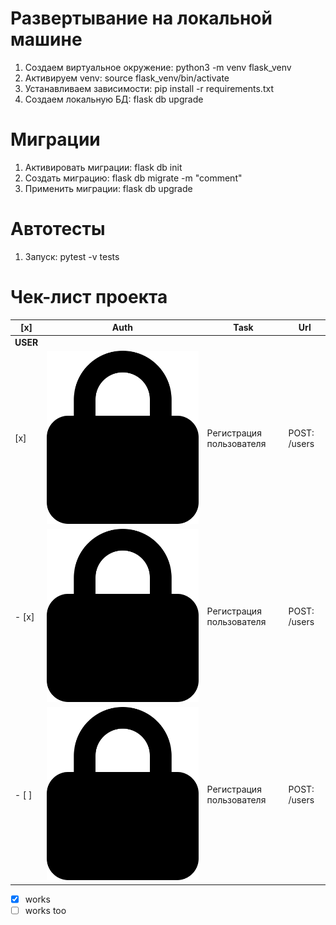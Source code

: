 # Развертывание на локальной машине
1. Создаем виртуальное окружение: python3 -m venv flask_venv
1. Активируем venv: source flask_venv/bin/activate
1. Устанавливаем зависимости: pip install -r requirements.txt
1. Создаем локальную БД: flask db upgrade

# Миграции
1. Активировать миграции: flask db init
1. Создать миграцию: flask db migrate -m "comment"
1. Применить миграции: flask db upgrade
      
# Автотесты
1. Запуск: pytest -v tests

# Чек-лист проекта

| [x]      | Auth                                     | Task     | Url          |
|----------|------------------------------------------|----------|--------------|
| **USER** |                                          |          |              |
| [x]      | ![fa-crown](icons/lock-solid.svg) | Регистрация пользователя | POST: /users |
| - [x]    | ![fa-crown](icons/lock-solid.svg) | Регистрация пользователя | POST: /users |
| - [ ]    | ![fa-crown](icons/lock-solid.svg) | Регистрация пользователя | POST: /users |

- [x] works
- [ ] works too
